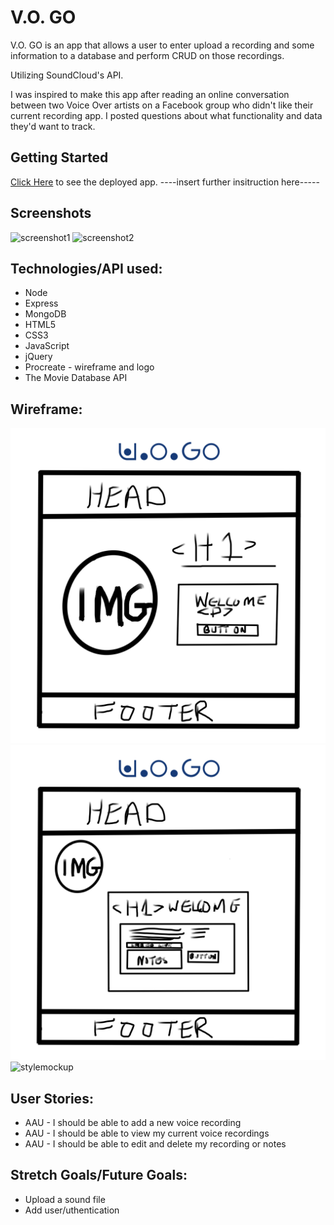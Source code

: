 # V.O. GO

V.O. GO is an app that allows a user to enter upload a recording and some information to a database and perform CRUD on those recordings.

Utilizing SoundCloud's API.

I  was inspired to make this app after reading an online conversation between two Voice Over artists on a Facebook group who didn't like their current recording app. I posted  questions about what functionality and data they'd want to track.

## Getting Started
 [Click Here](vercel) to see the deployed app. ----insert further insitruction here-----

## Screenshots
![screenshot1](./imgs/scsh1.png)
![screenshot2](./imgs/scsh2.png)


##  Technologies/API used:

- Node
- Express
- MongoDB
- HTML5
- CSS3
- JavaScript
- jQuery
- Procreate - wireframe and logo
- The Movie Database API


## Wireframe: 
![wireframe1](./imgs/home.png)
![wireframe2](./imgs/create.png)
![stylemockup](./imgs/colormock.png)

## User Stories:
- AAU - I should be able to add a new voice recording
- AAU - I should be able to view my current voice recordings
- AAU - I should be able to edit and delete my recording or notes

## Stretch Goals/Future Goals:
- Upload a sound file
- Add user/uthentication


